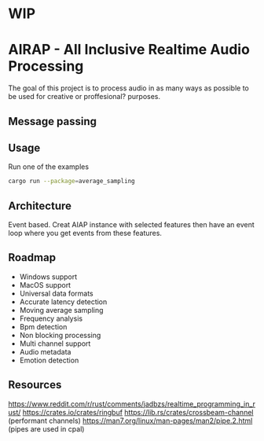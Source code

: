 # WIP

# AIRAP - All Inclusive Realtime Audio Processing

The goal of this project is to process audio in as many ways as possible to be used for creative or proffesional? purposes.

## Message passing

## Usage

Run one of the examples

```bash
cargo run --package=average_sampling
```

## Architecture

Event based. Creat AIAP instance with selected features then have an event loop where you get events from these features.

## Roadmap
- Windows support
- MacOS support
- Universal data formats
- Accurate latency detection
- Moving average sampling
- Frequency analysis
- Bpm detection
- Non blocking processing
- Multi channel support
- Audio metadata
- Emotion detection

## Resources
https://www.reddit.com/r/rust/comments/jadbzs/realtime_programming_in_rust/
https://crates.io/crates/ringbuf
https://lib.rs/crates/crossbeam-channel (performant channels)
https://man7.org/linux/man-pages/man2/pipe.2.html (pipes are used in cpal)